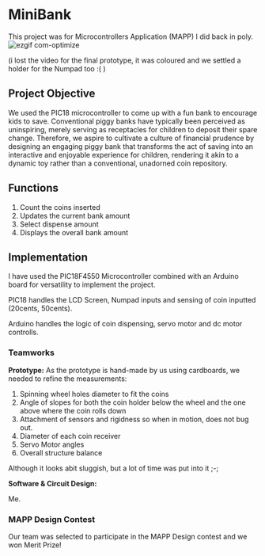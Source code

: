 # MiniBank
This project was for Microcontrollers Application (MAPP) I did back in poly.
![ezgif com-optimize](https://github.com/Cebelle1/MiniBank/assets/84433822/a1f43d63-730b-404b-926a-bf565f2735c3)

(i lost the video for the final prototype, it was coloured and we settled a holder for the Numpad too :( )

## Project Objective
We used the PIC18 microcontroller to come up with a fun bank to encourage kids to save.
Conventional piggy banks have typically been perceived as uninspiring, merely serving as receptacles for children to deposit their spare change. Therefore, we aspire to cultivate a culture of financial prudence by designing an engaging piggy bank that transforms the act of saving into an interactive and enjoyable experience for children, rendering it akin to a dynamic toy rather than a conventional, unadorned coin repository.

## Functions
1) Count the coins inserted
2) Updates the current bank amount
3) Select dispense amount
4) Displays the overall bank amount
   
## Implementation
I have used the PIC18F4550 Microcontroller combined with an Arduino board for versatility to implement the project.

PIC18 handles the LCD Screen, Numpad inputs and sensing of coin inputted (20cents, 50cents).

Arduino handles the logic of coin dispensing, servo motor and dc motor controlls.


### Teamworks

**Prototype:**
As the prototype is hand-made by us using cardboards, we needed to refine the measurements:
1) Spinning wheel holes diameter to fit the coins
2) Angle of slopes for both the coin holder below the wheel and the one above where the coin rolls down
3) Attachment of sensors and rigidness so when in motion, does not bug out.
4) Diameter of each coin receiver
5) Servo Motor angles
6) Overall structure balance

Although it looks abit sluggish, but a lot of time was put into it ;-;

**Software & Circuit Design:**

Me.

### MAPP Design Contest
Our team was selected to participate in the MAPP Design contest and we won Merit Prize!



